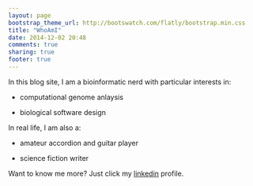 ```yaml
---
layout: page
bootstrap_theme_url: http://bootswatch.com/flatly/bootstrap.min.css
title: "WhoAmI"
date: 2014-12-02 20:48
comments: true
sharing: true
footer: true
---
```


In this blog site, I am a bioinformatic nerd with particular interests in:

* computational genome anlaysis

* biological software design

In real life, I am also a: 

* amateur accordion and guitar player

* science fiction writer


<!-- Now I am seeking a postdoc position in `bioinformatics` and `computational biology` from September 2015. If you are interested, please contact with me `niuylscu@gmail.com`.  -->
 
Want to know me more? Just click my [linkedin](http://cn.linkedin.com/pub/yulong-niu/86/bb0/840) profile.
